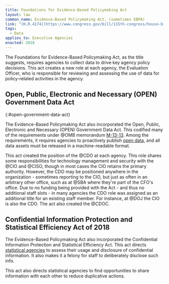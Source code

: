 ```yaml
---
title: Foundations for Evidence-Based Policymaking Act
layout: law
common_name: Evidence-Based Policymaking Act, (sometimes EBPA)
link: "[H.R.4174](https://www.congress.gov/bill/115th-congress/house-bill/4174/text)"
tags:
  - Data
applies_to: Executive Agencies
enacted: 2018
---
```


The Foundations for Evidence-Based Policymaking Act, as the title suggests, requires agencies to collect data to drive key agency policy decisions. This act creates a new role at each agency, the Evaluation Officer, who is responsible for reviewing and assessing the use of data for policy-related activities in the agency.

## Open, Public, Electronic and Necessary (OPEN) Government Data Act
{:#open-government-data-act}

The Evidence-Based Policymaking Act also incorporated the Open, Public, Electronic and Necessary (OPEN) Government Data Act. This codified many of the requirements under @OMB memorandum [M-13-13](https://www.whitehouse.gov/wp-content/uploads/legacy_drupal_files/omb/memoranda/2013/m-13-13.pdf). Among the requirements, it requires agencies to proactively publish [open data](/policies/data/#open-data), and all data assets must be released in a machine-readable format.

This act created the position of the @CDO at each agency. This role shares some responsibilities for technology management and security with the @CIO and @CISO, though in most cases the CIO retains the primary authority. However, the CDO may be positioned anywhere in the organization - sometimes reporting to the CIO, but just as often in an arbitrary other office, such as at @SBA where they're part of the CFO's office. Due to no funding being provided with the Act - and thus no additional staff slots - in many agencies the CDO role was assigned as an additional title for an existing staff member. For instance, at @DOJ the CIO is also the CDO. The act also created the @CDOC.

## Confidential Information Protection and Statistical Efficiency Act of 2018

The Evidence-Based Policymaking Act also incorporated the Confidential Information Protection and Statistical Efficiency Act. This act directs [statistical agencies](/info/agency-scope/#statistical-agencies) to assess their usage and disclosure of confidential information. It also makes it a felony for staff to deliberately disclose such info.

This act also directs statistical agencies to find opportunities to share information with each other to reduce duplicative  actions.